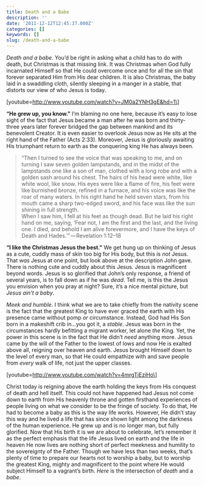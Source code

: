 ```yaml
---
title: Death and a Babe
description: ''
date: '2011-12-12T12:45:37.000Z'
categories: []
keywords: []
slug: /death-and-a-babe
---
```


_Death and a babe_. You’d be right in asking what a child has to do with death, but Christmas is that missing link. It was Christmas when God fully incarnated Himself so that He could overcome once and for all the sin that forever separated Him from His dear children. It is also Christmas, the baby laid in a swaddling cloth, silently sleeping in a manger in a stable, that distorts our view of who Jesus is today.

\[youtube=http://www.youtube.com/watch?v=JM0a2YNH3gE&hd=1\]

**“He grew up, you know.”** I’m blaming no one here, because it’s easy to lose sight of the fact that Jesus became a man after he was born and thirty-three years later forever bridged the gap between mankind and its benevolent Creator. It is even easier to overlook Jesus now as He sits at the right hand of the Father (Acts 2:33). Moreover, Jesus is gloriously awaiting His triumphant return to earth as the conquering king He has always been.

> “Then I turned to see the voice that was speaking to me, and on turning I saw seven golden lampstands, and in the midst of the lampstands one like a son of man, clothed with a long robe and with a golden sash around his chest. The hairs of his head were white, like white wool, like snow. His eyes were like a flame of fire, his feet were like burnished bronze, refined in a furnace, and his voice was like the roar of many waters. In his right hand he held seven stars, from his mouth came a sharp two-edged sword, and his face was like the sun shining in full strength.  
> When I saw him, I fell at his feet as though dead. But he laid his right hand on me, saying, ‘Fear not, I am the first and the last, and the living one. I died, and behold I am alive forevermore, and I have the keys of Death and Hades.’” — Revelation 1:12–18

**“I like the Christmas Jesus the best.”** We get hung up on thinking of Jesus as a cute, cuddly mass of skin too big for His body, but this is _not_ Jesus. That _was_ Jesus at one point, but look above at the description John gave. There is nothing cute and cuddly about this Jesus. Jesus is magnificent beyond words. Jesus is so glorified that John’s only response, a friend of several years, is to fall down as if he was _dead_. Tell me, is this the Jesus you envision when you pray at night? Sure, it’s a nice mental picture, but _Jesus ain’t a baby_.

_Meek and humble_. I think what we are to take chiefly from the nativity scene is the fact that the greatest King to have ever graced the earth with His presence came without pomp _or_ circumstance. Instead, God had His Son born in a makeshift crib in…you got it, a _stable_. Jesus was born in the circumstances hardly befitting a migrant worker, let alone _the_ King. Yet, the power in this scene is in the fact that He didn’t _need_ anything more. Jesus came by the will of the Father to the lowest of lows and now He is exalted above all, reigning over heaven and earth. Jesus brought Himself down to the level of every man, so that He could empathize with and save people from _every_ walk of life, not just the upper classes.

\[youtube=http://www.youtube.com/watch?v=4mrgTiEziHo\]

Christ today is reigning above the earth holding the keys from His conquest of death and hell itself. This could not have happened had Jesus not come down to earth from His heavenly throne and gotten firsthand experiences of people living on what we consider to be the fringe of society. To do that, He had to become a baby as this is the way life works. However, He didn’t stay this way and he lived a life that has since shown light among the darkness of the human experience. He grew up and is no longer man, but fully glorified. Now that His birth it is we are about to celebrate, let’s remember it as the perfect emphasis that the life Jesus lived on earth and the life in heaven He now lives are nothing short of perfect meekness and humility to the sovereignty of the Father. Though we have less than two weeks, that’s plenty of time to prepare our hearts not to worship a baby, but to worship the greatest King, mighty and magnificent to the point where He would subject Himself to a vagrant’s birth. _Here_ is the intersection of _death_ and a _babe_.